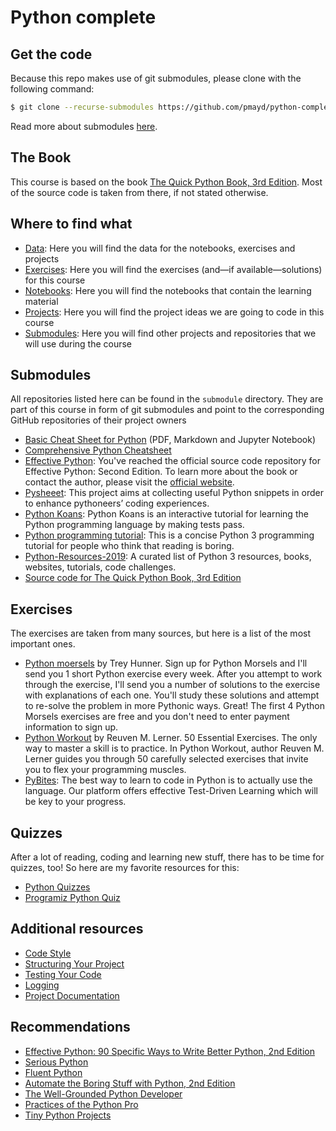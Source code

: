 # Python complete

## Get the code

Because this repo makes use of git submodules, please clone with the following command:

```bash
$ git clone --recurse-submodules https://github.com/pmayd/python-complete.git 
```

Read more about submodules [here](https://git-scm.com/book/en/v2/Git-Tools-Submodules).

## The Book

This course is based on the book [The Quick Python Book, 3rd Edition](https://www.manning.com/books/the-quick-python-book-third-edition). Most of the source code is taken from there, if not stated otherwise.

## Where to find what

- [Data](data): Here you will find the data for the notebooks, exercises and projects
- [Exercises](exercises): Here you will find the exercises (and&mdash;if available&mdash;solutions) for this course
- [Notebooks](nb): Here you will find the notebooks that contain the learning material
- [Projects](projects): Here you will find the project ideas we are going to code in this course
- [Submodules](submodules): Here you will find other projects and repositories that we will use during the course

## Submodules

All repositories listed here can be found in the `submodule` directory. They are part of this course in form of git submodules and point to the corresponding GitHub repositories of their project owners

- [Basic Cheat Sheet for Python](https://github.com/wilfredinni/python-cheatsheet) (PDF, Markdown and Jupyter Notebook)
- [Comprehensive Python Cheatsheet](https://github.com/gto76/python-cheatsheet)
- [Effective Python](https://github.com/bslatkin/effectivepython): You've reached the official source code repository for Effective Python: Second Edition. To learn more about the book or contact the author, please visit the [official website](https://effectivepython.com/).
- [Pysheeet](https://www.pythonsheets.com/): This project aims at collecting useful Python snippets in order to enhance pythoneers’ coding experiences.
- [Python Koans](https://github.com/gregmalcolm/python_koans): Python Koans is an interactive tutorial for learning the Python programming language by making tests pass.
- [Python programming tutorial](https://github.com/Akuli/python-tutorial): This is a concise Python 3 programming tutorial for people who think that reading is boring. 
- [Python-Resources-2019](https://github.com/stephenh67/python-resources-2019): A curated list of Python 3 resources, books, websites, tutorials, code challenges.
- [Source code for The Quick Python Book, 3rd Edition](https://github.com/nceder/qpbe3e)

## Exercises

The exercises are taken from many sources, but here is a list of the most important ones.

- [Python moersels](https://www.pythonmorsels.com/) by Trey Hunner. Sign up for Python Morsels and I'll send you 1 short Python exercise every week. After you attempt to work through the exercise, I'll send you a number of solutions to the exercise with explanations of each one. You'll study these solutions and attempt to re-solve the problem in more Pythonic ways. Great! The first 4 Python Morsels exercises are free and you don't need to enter payment information to sign up.
- [Python Workout](https://www.manning.com/books/python-workout) by Reuven M. Lerner. 50 Essential Exercises. The only way to master a skill is to practice. In Python Workout, author Reuven M. Lerner guides you through 50 carefully selected exercises that invite you to flex your programming muscles.
- [PyBites](https://codechalleng.es/): The best way to learn to code in Python is to actually use the language. Our platform offers effective Test-Driven Learning which will be key to your progress. 

## Quizzes

After a lot of reading, coding and learning new stuff, there has to be time for quizzes, too! So here are my favorite resources for this:

- [Python Quizzes](https://realpython.com/quizzes/)
- [Programiz Python Quiz](https://www.programiz.com/python-programming/quiz)

## Additional resources

- [Code Style](https://docs.python-guide.org/writing/style/)
- [Structuring Your Project](https://docs.python-guide.org/writing/structure/)
- [Testing Your Code](https://docs.python-guide.org/writing/tests/)
- [Logging](https://docs.python-guide.org/writing/logging/)
- [Project Documentation](https://docs.python-guide.org/writing/documentation/)

## Recommendations

- [Effective Python: 90 Specific Ways to Write Better Python, 2nd Edition](https://learning.oreilly.com/library/view/effective-python-90/9780134854717/)
- [Serious Python](https://learning.oreilly.com/library/view/serious-python/9781492071211/)
- [Fluent Python](https://learning.oreilly.com/library/view/fluent-python/9781491946237/)
- [Automate the Boring Stuff with Python, 2nd Edition](https://nostarch.com/automatestuff2)
- [The Well-Grounded Python Developer](https://www.manning.com/books/the-well-grounded-python-developer?query=python)
- [Practices of the Python Pro](https://www.manning.com/books/practices-of-the-python-pro?query=python)
- [Tiny Python Projects](https://www.manning.com/books/tiny-python-projects?query=python)
